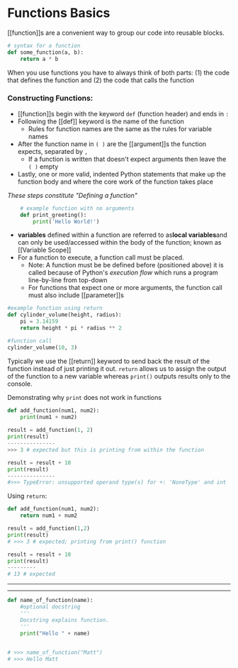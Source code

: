 # Functions Basics
[[function]]s are a convenient way to group our code into reusable blocks.

```py
# syntax for a function
def some_function(a, b):
	return a * b	
```

When you use functions you have to always think of both parts: 
	(1) the code that defines the function and 
	(2) the code that calls the function
	
	
### Constructing Functions:
+ [[function]]s begin with the keyword `def` (function header) and ends in `:`
+ Following the [[def]] keyword is the name of the function
	+ Rules for function names are the same as the rules for variable names
+ After the function name in `( )` are the [[argument]]s the function expects, separated by `,`
	+ If a function is written that doesn't expect arguments then leave the `( )` empty
+ Lastly, one or more valid, indented Python statements that make up the function body and where the core work of the function takes place

*These steps constitute "Defining a function"*

```py
	# example function with no arguments
	def print_greeting():
		print('Hello World!')
```

+ **variables** defined within a function are referred to as**local variables**and can only be used/accessed within the body of the function; known as [[Variable Scope]]
+ For a function to execute, a function call must be placed.
	+ Note: A function must be be defined before (positioned above) it is called because of Python's *execution flow* which runs a program line-by-line from top-down
	+ For functions that expect one or more arguments, the function call must also include [[parameter]]s
	
```py
#example function using return
def cylinder_volume(height, radius):
	pi = 3.14159
	return height * pi * radius ** 2

#function call
cylinder_volume(10, 3)
```

Typically we use the  [[return]] keyword to send back the result of the function instead of just printing it out. 
	 `return` allows us to assign the output of the function to a new variable whereas `print()` outputs results only to the console.

Demonstrating why `print` does not work in functions
```py
def add_function(num1, num2):
	print(num1 + num2)
	
result = add_function(1, 2)
print(result)
---------------
>>> 3 # expected but this is printing from within the function

result = result + 10
print(result)
---------------
#>>> TypeError: unsupported operand type(s) for +: 'NoneType' and int
```

Using `return`:
```py
def add_function(num1, num2):
	return num1 + num2

result = add_function(1,2)
print(result)
# >>> 3	# expected; printing from print() function	

result = result + 10
print(result)
---------
# 13 # expected
```

---
---
```py
def name_of_function(name):
	#optional docstring
	'''
	Docstring explains function.
	'''
	print("Hello " + name)
	

# >>> name_of_function("Matt")
# >>> Hello Matt
```
